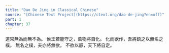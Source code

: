 ```yaml
---
title: "Dao De Jing in Classical Chinese"
source: "[Chinese Text Project](https://ctext.org/dao-de-jing?en=off)"
part: 1
chapter: 37
---
```

道常無為而無不為。
侯王若能守之，萬物將自化。
化而欲作，吾將鎮之以無名之樸。
無名之樸，夫亦將無欲。
不欲以靜，天下將自定。